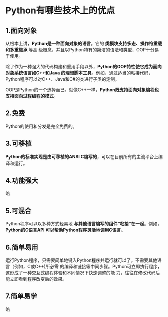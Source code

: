 Python有哪些技术上的优点
================================================================================
## 1.面向对象
从根本上讲，**Python是一种面向对象的语言**。它的 **类模块支持多态、操作符重载和多重继承** 等高
级概念，并且以Python特有的简洁的语法和类型，OOP十分易于使用。

除了作为一种强大的代码构建和重用手段以外，**Python的OOP特性使它成为面向对象系统语言如C++和Java
的理想脚本工具**。例如，通过适当的粘接代码，Python程序可以对C++、Java和C#的类进行子类的定制。

OOP是Python的一个选择而已。就像C++一样，**Python既支持面向对象编程也支持面向过程编程的模式**。

## 2.免费
Python的使用和分发是完全免费的。

## 3.可移植
**Python的标准实现是由可移植的ANSI C编写的**，可以在目前所有的主流平台上编译和运行。

## 4.功能强大
略

## 5.可混合
Python程序可以以多种方式轻易地 **与其他语言编写的组件“粘接”在一起**。例如，**Python的C语言API
可以帮助Python程序灵活地调用C语言**。

## 6.简单易用
运行Python程序，只需要简单地键入Python程序并运行就可以了。不需要其他语言（例如，C或C++)所必需
的编译和链接等中间步骤。Python可立即执行程序，这形成了一种交互式编程体验和不同情况下快速调整的能
力，往往在修改代码后能立即看到程序改变后的效果。

## 7.简单易学
略
